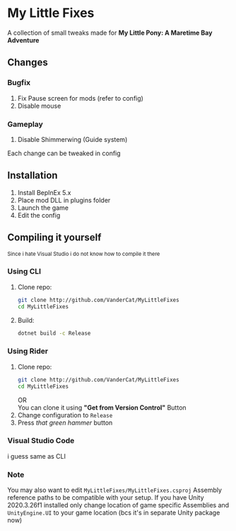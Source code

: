 ﻿# My Little Fixes
A collection of small tweaks made for **My Little Pony: A Maretime Bay Adventure**
## Changes
### Bugfix
1. Fix Pause screen for mods (refer to config)
2. Disable mouse
### Gameplay
1. Disable Shimmerwing (Guide system)

Each change can be tweaked in config
## Installation
1. Install BepInEx 5.x
2. Place mod DLL in plugins folder
3. Launch the game
4. Edit the config
## Compiling it yourself
<sup>Since i hate Visual Studio i do not know how to compile it there</sup>
### Using CLI
1. Clone repo:
    ```bash
    git clone http://github.com/VanderCat/MyLittleFixes
    cd MyLittleFixes
    ```
2. Build:
    ```bash
    dotnet build -c Release
    ```
### Using Rider
1. Clone repo:
    ```bash
    git clone http://github.com/VanderCat/MyLittleFixes
    cd MyLittleFixes
    ```
    OR  
    You can clone it using **"Get from Version Control"** Button
2. Change configuration to `Release`
3. Press *that green hammer* button
### Visual Studio Code
i guess same as CLI
### Note
You may also want to edit `MyLittleFixes/MyLittleFixes.csproj` Assembly reference paths 
to be compatible with your setup. If you have Unity 2020.3.26f1 installed only change location
of game specific Assemblies and `UnityEngine.UI` to your game location (bcs it's in 
separate Unity package now)